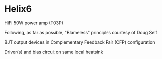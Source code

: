 # Helix6
HiFi 50W power amp (TO3P)

Following, as far as possible, "Blameless" principles courtesy of Doug Self

BJT output devices in Complementary Feedback Pair (CFP) configuration

Driver(s) and bias circuit on same local heatsink

